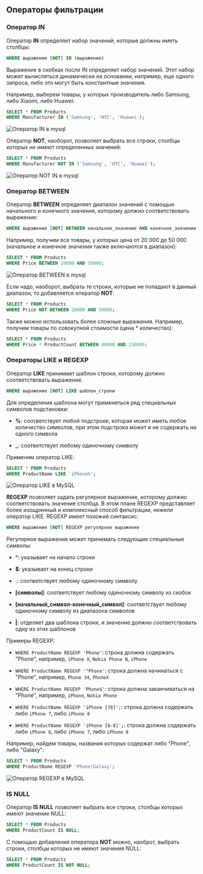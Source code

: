 ## Операторы фильтрации

### Оператор IN

Оператор **IN** определяет набор значений, которые должны иметь столбцы:

```sql
WHERE выражение [NOT] IN (выражение)
```

Выражение в скобках после IN определяет набор значений. Этот набор может вычисляться динамически на основании, например, еще одного запроса, либо это могут быть константные значения.

Например, выберем товары, у которых производитель либо Samsung, либо Xiaomi, либо Huawei:

```sql
SELECT * FROM Products
WHERE Manufacturer IN ('Samsung', 'HTC', 'Huawei');
```

![Оператор IN в mysql](https://metanit.com/sql/mysql/pics/4.4.png)

Оператор **NOT**, наоборот, позволяет выбрать все строки, столбцы которых не имеют определенных значений:

```sql
SELECT * FROM Products
WHERE Manufacturer NOT IN ('Samsung', 'HTC', 'Huawei');
```

![Оператор NOT IN в mysql](https://metanit.com/sql/mysql/pics/4.5.png)

### Оператор BETWEEN

Оператор **BETWEEN** определяет диапазон значений с помощью начального и конечного значения, которому должно соответствовать 
выражение:

```sql
WHERE выражение [NOT] BETWEEN начальное_значение AND конечное_значение
```

Например, получим все товары, у которых цена от 20 000 до 50 000 (начальное и конечное значения также включаются в диапазон):

```sql
SELECT * FROM Products
WHERE Price BETWEEN 20000 AND 50000;
```

![Оператор BETWEEN в mysql](https://metanit.com/sql/mysql/pics/4.6.png)

Если надо, наоборот, выбрать те строки, которые не попадают в данный диапазон, то добавляется оператор **NOT**:

```sql
SELECT * FROM Products
WHERE Price NOT BETWEEN 20000 AND 50000;
```

Также можно использовать более сложные выражения. Например, получим товары по совокупной стоимости (цена * количество):

```sql
SELECT * FROM Products
WHERE Price * ProductCount BETWEEN 90000 AND 150000;
```

### Операторы LIKE и REGEXP

Оператор **LIKE** принимает шаблон строки, которому должно соответствовать выражение.

```sql
WHERE выражение [NOT] LIKE шаблон_строки
```

Для определения шаблона могут применяться ряд специальных символов подстановки:

- **%**: соответствует любой подстроке, которая может иметь любое количество символов, при этом подстрока может и не 
содержать ни одного символа

- **_**: соответствует любому одиночному символу

Применим оператор LIKE:

```sql
SELECT * FROM Products
WHERE ProductName LIKE 'iPhone%';
```

![Оператор LIKE в MySQL](https://metanit.com/sql/mysql/pics/4.7.png)

**REGEXP** позволяет задать регулярное выражение, которому должно соответствовать значение столбца. В этом плане REGEXP представляет 
более изощренный и комплексный способ фильтрации, нежели оператор LIKE. REGEXP имеет похожий синтаксис:

```sql
WHERE выражение [NOT] REGEXP регулярное выражение
```

Регулярное выражение может принимать следующие специальные символы:

- **^**: указывает на начало строки

- **$**: указывает на конец строки

- **.**: соответствует любому одиночному символу

- **[символы]**: соответствует любому одиночному символу из скобок

- **[начальный_символ-конечный_символ]**: соответствует любому одиночному символу из диапазона символов

- **|**: отделяет два шаблона строки, и значение должно соответствовать одну из этих шаблонов

Примеры REGEXP:

- `WHERE ProductName REGEXP 'Phone'`: строка должна содержать "Phone", например, `iPhone X`, `Nokia Phone N`, `iPhone`

- `WHERE ProductName REGEXP '^Phone'`: строка должна начинаться с "Phone", например, `Phone 34`, `PhoneX`

- `WHERE ProductName REGEXP 'Phone$'`: строка должна заканчиваться на "Phone", например, `iPhone`, `Nokia Phone`

- `WHERE ProductName REGEXP 'iPhone [78]';`: строка должна содержать либо `iPhone 7`, либо `iPhone 8`

- `WHERE ProductName REGEXP 'iPhone [6-8]';`: строка должна содержать либо `iPhone 6`, либо `iPhone 7`, либо `iPhone 8`

Например, найдем товары, названия которых содержат либо "Phone", либо "Galaxy":

```sql
SELECT * FROM Products
WHERE ProductName REGEXP 'Phone|Galaxy';
```

![Оператор REGEXP в MySQL](https://metanit.com/sql/mysql/pics/4.8.png)

### IS NULL

Оператор **IS NULL** позволяет выбрать все строки, столбцы которых имеют значение NULL:

```sql
SELECT * FROM Products
WHERE ProductCount IS NULL;
```

С помощью добавления оператора **NOT** можно, наоброт, выбрать строки, столбцы которых не имеют значения NULL:

```sql
SELECT * FROM Products
WHERE ProductCount IS NOT NULL;
```

